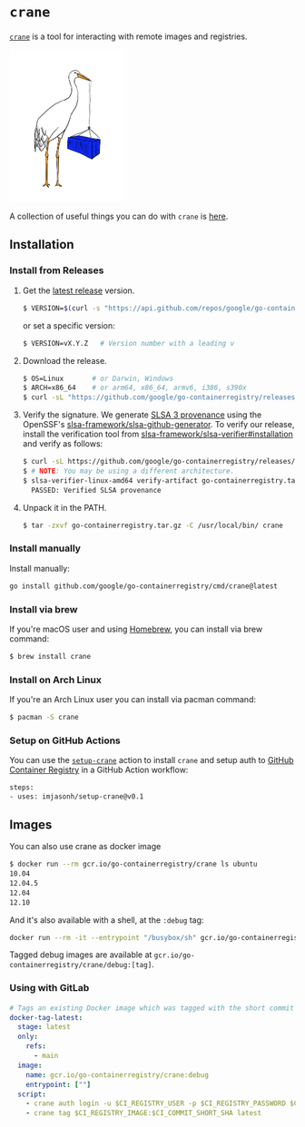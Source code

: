# `crane`

[`crane`](doc/crane.md) is a tool for interacting with remote images
and registries.

<img src="../../images/crane.png" width="40%">

A collection of useful things you can do with `crane` is [here](recipes.md).

## Installation

### Install from Releases

1. Get the [latest release](https://github.com/google/go-containerregistry/releases/latest) version.

   ```sh
   $ VERSION=$(curl -s "https://api.github.com/repos/google/go-containerregistry/releases/latest" | jq -r '.tag_name')
   ```

   or set a specific version:

   ```sh
   $ VERSION=vX.Y.Z   # Version number with a leading v
   ```

1. Download the release.

   ```sh
   $ OS=Linux       # or Darwin, Windows
   $ ARCH=x86_64    # or arm64, x86_64, armv6, i386, s390x
   $ curl -sL "https://github.com/google/go-containerregistry/releases/download/${VERSION}/go-containerregistry_${OS}_${ARCH}.tar.gz" > go-containerregistry.tar.gz
   ```

1. Verify the signature. We generate [SLSA 3 provenance](https://slsa.dev) using
   the OpenSSF's [slsa-framework/slsa-github-generator](https://github.com/slsa-framework/slsa-github-generator).
   To verify our release, install the verification tool from [slsa-framework/slsa-verifier#installation](https://github.com/slsa-framework/slsa-verifier#installation)
   and verify as follows:

   ```sh
   $ curl -sL https://github.com/google/go-containerregistry/releases/download/${VERSION}/multiple.intoto.jsonl > provenance.intoto.jsonl
   $ # NOTE: You may be using a different architecture.
   $ slsa-verifier-linux-amd64 verify-artifact go-containerregistry.tar.gz --provenance-path provenance.intoto.jsonl --source-uri github.com/google/go-containerregistry --source-tag "${VERSION}"
     PASSED: Verified SLSA provenance
   ```

1. Unpack it in the PATH.

   ```sh
   $ tar -zxvf go-containerregistry.tar.gz -C /usr/local/bin/ crane
   ```

### Install manually

Install manually:

```sh
go install github.com/google/go-containerregistry/cmd/crane@latest
```

### Install via brew

If you're macOS user and using [Homebrew](https://brew.sh/), you can install via brew command:

```sh
$ brew install crane
```

### Install on Arch Linux

If you're an Arch Linux user you can install via pacman command:

```sh
$ pacman -S crane
```

### Setup on GitHub Actions

You can use the [`setup-crane`](https://github.com/imjasonh/setup-crane) action
to install `crane` and setup auth to [GitHub Container
Registry](https://github.com/features/packages) in a GitHub Action workflow:

```
steps:
- uses: imjasonh/setup-crane@v0.1
```

## Images

You can also use crane as docker image

```sh
$ docker run --rm gcr.io/go-containerregistry/crane ls ubuntu
10.04
12.04.5
12.04
12.10
```

And it's also available with a shell, at the `:debug` tag:

```sh
docker run --rm -it --entrypoint "/busybox/sh" gcr.io/go-containerregistry/crane:debug
```

Tagged debug images are available at `gcr.io/go-containerregistry/crane/debug:[tag]`.

### Using with GitLab

```yaml
# Tags an existing Docker image which was tagged with the short commit hash with the tag 'latest'
docker-tag-latest:
  stage: latest
  only:
    refs:
      - main
  image:
    name: gcr.io/go-containerregistry/crane:debug
    entrypoint: [""]
  script:
    - crane auth login -u $CI_REGISTRY_USER -p $CI_REGISTRY_PASSWORD $CI_REGISTRY
    - crane tag $CI_REGISTRY_IMAGE:$CI_COMMIT_SHORT_SHA latest
```
